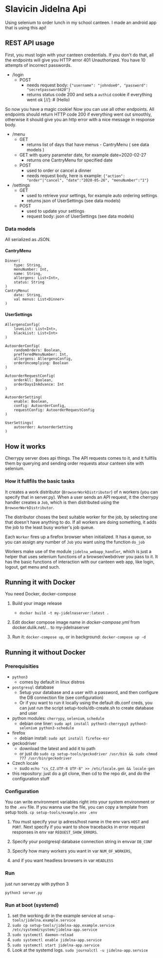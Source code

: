 # Slavicin Jidelna Api
Using selenium to order lunch in my school canteen.
I made an android app that is using this api!

## REST API usage
First, you must login with your canteen credentials. If you don't do that, all the endpoints will
give you HTTP error 401 Unauthorized. You have 10 attempts of incorrect passwords.
- /login
	- POST
		- needs request body: `{"username": "johndoe0", "password": "secretpassword420"}`
		- returns status code 200 and sets a `authid` cookie if everything went ok
[//]: # (Hello)

So now you have a magic cookie! Now you can use all other endpoints.
All endpoints should return HTTP code 200 if everything went out smoothly, otherwise it should
give you an http error with a nice message in response body.

- /menu
	- GET
		- returns list of days that have menus - CantryMenu ( see data models )
	- GET with query parameter date, for example date=2020-02-27
		- returns one CantryMenu for specified date
	- POST
		- used to order or cancel a dinner
		- needs request body, here is example:
		`{"action": "order"|"cancel", "date":"2020-05-26", "menuNumber":"1"}`
- /settings
	- GET
		- used to retrieve your settings, for example auto ordering settings
		- returns json of UserSettings (see data models)
	- POST
		- used to update your settings
		- request body: json of UserSettings (see data models)

### Data models
All serialized as JSON.
#### CantryMenu
```
Dinner(
    type: String,
    menuNumber: Int,
    name: String,
    allergens: List<Int>,
    status: String
)
CantryMenu(
    date: String,
	val menus: List<Dinner>
)
```

#### UserSettings
```
AllergensConfig(
    loveList: List<Int>,
    blackList: List<Int>
)

AutoorderConfig(
    randomOrders: Boolean,
    prefferedMenuNumber: Int,
    allergens: AllergensConfig,
    orderUncomplying: Boolean
)

AutoorderRequestConfig(
    orderAll: Boolean,
    orderDaysInAdvance: Int
)

AutoorderSetting(
    enable: Boolean,
    config: AutoorderConfig,
    requestConfig: AutoorderRequestConfig
)

UserSettings(
    autoorder: AutoorderSetting
)
```


## How it works

Cherrypy server does api things. The API requests comes to it, and it fullfils them by querying and
sending order requests atour canteen site with selenium.

### How it fullfils the basic tasks
It creates a work distributor (`BrowserWorkDistributor`) of n workers (you can specify that in
server.py). When a user sends an API request, it the cherrypy handler creates a `Job`, which
is then distributed using the `BrowserWorkDistributor`.

The distributor choses the best suitable worker for the job, by selecting one that doesn't have
anything to do. If all workers are doing something, it adds the job to the least busy worker's
job queue.

Each `Worker` fires up a firefox browser when initialized. It has a queue, so you can assign any
number of `Job` you want using the function `do_job`

Workers make use of the module `jidelna_webapp_handler`, which is just a helper that uses selenium
functions of a browser/webdriver you pass to it. It has the basic functions
of interaction with our canteen web app, like login, logout, get menu and such.

## Running it with Docker

You need Docker, docker-compose

1. Build your image release
	- `docker build -t my-jidelnaserver:latest .`

2. Edit docker compose image name in *docker-compose.yml*
from docker.dulik.net/... to my-jidelnaserver

3. Run it: `docker-compose up`, or in background: `docker-compose up -d`

## Running it without Docker

### Prerequisities

- `python3`
	- comes by default in linux distros
- `postgresql` database
	- Setup your database and a user with a password, and then configure the DB connection file (see configuration)
	- Or if you want to run it locally using the default db.conf creds, you can just run the script setup-tools/db-create.sh to create database and user
- python modules: `cherrypy`, `selenium`, `schedule`
	- debian one liner: `sudo apt install python3-cherrypy3 python3-selenium python3-schedule`
- firefox
	- debian install: `sudo apt install firefox-esr`
- geckodriver
	- download the latest and add it to path
	- or just do `sudo cp setup-tools/geckodriver /usr/bin && sudo chmod 777 /usr/bin/geckodriver`
- Czech locale
	- sudo `echo "cs_CZ.UTF-8 UTF-8" >> /etc/locale.gen && locale-gen`
- this repository: just do a git clone, then cd to the repo dir, and do the configuration stuff

### Configuration

You can write environment variables right into your system environment or
to the `.env` file. If you wanna use the file, you can copy a template from
setup tools. `cp setup-tools/example.env .env`

1. You must specify your ip adress/host name in the env vars `HOST` and `PORT`.
Next specify if you want to show tracebacks in error request responses in env var
`REQUEST_SHOW_ERRORS`.

2. Specify your postgresql database connection string in envvar `DB_CONF`

3. Specify how many workers you want in var `NUM_OF_WORKERS`,
4. and if you want headless browsers in var `HEADLESS`


### Run
just run server.py with python 3

`python3 server.py`

### Run at boot (systemd)
1. set the working dir in the example service at `setup-tools/jidelna.example.service`
2. `sudo cp setup-tools/jidelna-app.example.service /etc/systemd/system/jidelna-app.service`
3. `sudo systemctl daemon-reload`
4. `sudo systemctl enable jidelna-app.service`
5. `sudo systemctl start jidelna-app.service`
6. Look at the systemd logs. `sudo journalctl -u jidelna-app.service`
